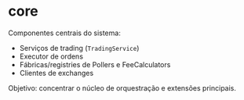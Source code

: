 # core

Componentes centrais do sistema:
- Serviços de trading (`TradingService`)
- Executor de ordens
- Fábricas/registries de Pollers e FeeCalculators
- Clientes de exchanges

Objetivo: concentrar o núcleo de orquestração e extensões principais.
